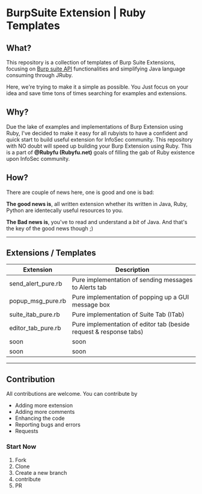 # BurpSuite Extension | Ruby Templates
## What? 

This repository is a collection of templates of Burp Suite Extensions, focusing on [Burp suite API](https://portswigger.net/burp/extender/api/) functionalities and simplifying Java language consuming through JRuby.

Here, we're trying to make it a simple as possible. You Just focus on your idea and save time tons of times searching for examples and extensions.

## Why? 

Due the lake of examples and implementations of Burp Extension using Ruby, I've decided to make it easy for all rubyists to have a confident and quick start to build useful extension for InfoSec community. This repository with NO doubt will speed up building your Burp Extension using Ruby. This is a part of **@Rubyfu (Rubyfu.net)** goals of filling the gab of Ruby existence upon InfoSec community.

## How? 

There are couple of news here, one is good and one is bad:

**The good news is**, all written extension whether its written in Java, Ruby, Python are identecally useful resources to you.

**The Bad news is**, you've to read and understand a *bit* of Java. And that's the key of the good news though ;) 

---

## Extensions / Templates

| Extension          | Description                              |
| ------------------ | ---------------------------------------- |
| send_alert_pure.rb | Pure implementation of sending messages to Alerts tab |
| popup_msg_pure.rb  | Pure implementation of popping up a GUI message box |
| suite_itab_pure.rb | Pure implementation of Suite Tab (ITab)  |
| editor_tab_pure.rb | Pure implementation of editor tab (beside request & response tabs) |
| soon               | soon                                     |
| soon               | soon                                     |



---

## Contribution 

All contributions are welcome. You can contribute by

* Adding more extension 
* Adding more comments 
* Enhancing the code 
* Reporting bugs and errors 
* Requests 

### Start Now 

1. Fork 
2. Clone 
3. Create a new branch 
4. contribute 
5. PR

